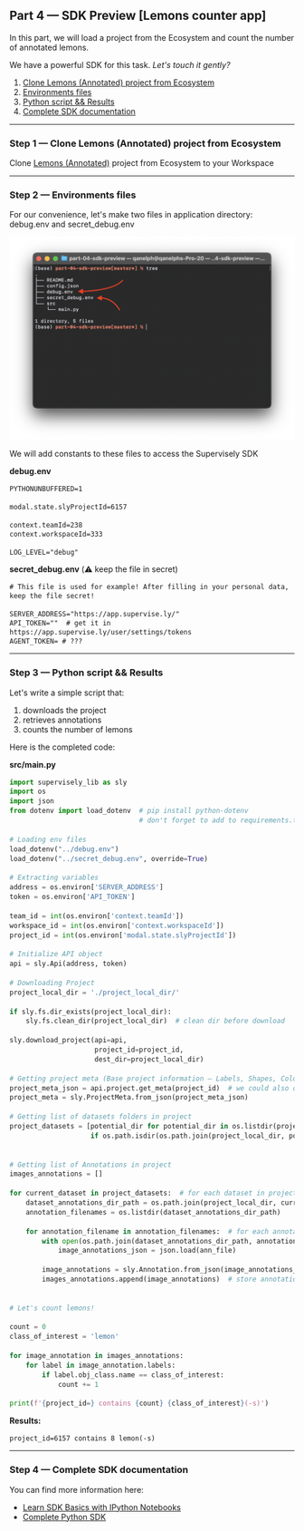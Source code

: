 
<div align="left" markdown>

## **Part 4 — SDK Preview [Lemons counter app]**  

</div>  

In this part, we will load a project from the Ecosystem and count the number of annotated lemons.

We have a powerful SDK for this task. *Let's touch it gently?*

1. <a href="#step-1--clone-lemons-annotated-project-from-ecosystem">Clone Lemons (Annotated) project from Ecosystem</a>
2. <a href="#step-2--environments-files">Environments files</a>
3. <a href="#step-3--python-script--results">Python script && Results</a>
4. <a href="#step-4--complete-sdk-documentation">Complete SDK documentation</a>


---
### Step 1 — Clone Lemons (Annotated) project from Ecosystem

Clone <a href="https://app.supervise.ly/ecosystem/projects/lemons-annotated" target="_blank">Lemons (Annotated)</a> project from Ecosystem to your Workspace

---
### Step 2 — Environments files

For our convenience, let's make two files in application directory:
debug.env and secret_debug.env

![](https://github.com/supervisely-ecosystem/how-to-create-app/blob/master/chapter-01-headless/part-04-sdk-preview/media/add-env-files.png)

We will add constants to these files to access the Supervisely SDK


**debug.env**
```env
PYTHONUNBUFFERED=1

modal.state.slyProjectId=6157

context.teamId=238
context.workspaceId=333

LOG_LEVEL="debug"
```

**secret_debug.env** (⚠️ keep the file in secret)
```env
# This file is used for example! After filling in your personal data, keep the file secret!

SERVER_ADDRESS="https://app.supervise.ly/"
API_TOKEN=""  # get it in https://app.supervise.ly/user/settings/tokens
AGENT_TOKEN= # ???
```


---
### Step 3 — Python script && Results

Let's write a simple script that:

1. downloads the project
2. retrieves annotations
3. counts the number of lemons

Here is the completed code:


**src/main.py**
```python
import supervisely_lib as sly
import os
import json
from dotenv import load_dotenv  # pip install python-dotenv
								# don't forget to add to requirements.txt!

# Loading env files
load_dotenv("../debug.env")
load_dotenv("../secret_debug.env", override=True)

# Extracting variables
address = os.environ['SERVER_ADDRESS']
token = os.environ['API_TOKEN']

team_id = int(os.environ['context.teamId'])
workspace_id = int(os.environ['context.workspaceId'])
project_id = int(os.environ['modal.state.slyProjectId'])

# Initialize API object
api = sly.Api(address, token)

# Downloading Project
project_local_dir = './project_local_dir/'

if sly.fs.dir_exists(project_local_dir):
    sly.fs.clean_dir(project_local_dir)  # clean dir before download

sly.download_project(api=api,
                     project_id=project_id,
                     dest_dir=project_local_dir)

# Getting project meta (Base project information — Labels, Shapes, Colors etc.)
project_meta_json = api.project.get_meta(project_id)  # we could also open a local file ./project_local_dir/meta.json
project_meta = sly.ProjectMeta.from_json(project_meta_json)

# Getting list of datasets folders in project
project_datasets = [potential_dir for potential_dir in os.listdir(project_local_dir)
                    if os.path.isdir(os.path.join(project_local_dir, potential_dir))]


# Getting list of Annotations in project
images_annotations = []

for current_dataset in project_datasets:  # for each dataset in project
    dataset_annotations_dir_path = os.path.join(project_local_dir, current_dataset, 'ann')
    annotation_filenames = os.listdir(dataset_annotations_dir_path)

    for annotation_filename in annotation_filenames:  # for each annotation file in dataset
        with open(os.path.join(dataset_annotations_dir_path, annotation_filename), 'r') as ann_file:
            image_annotations_json = json.load(ann_file)

        image_annotations = sly.Annotation.from_json(image_annotations_json, project_meta)
        images_annotations.append(image_annotations)  # store annotation


# Let's count lemons!

count = 0
class_of_interest = 'lemon'

for image_annotation in images_annotations:
    for label in image_annotation.labels:
        if label.obj_class.name == class_of_interest:
            count += 1

print(f'{project_id=} contains {count} {class_of_interest}(-s)')
```


**Results:**
```
project_id=6157 contains 8 lemon(-s)
```


---
### Step 4 — Complete SDK documentation
You can find more information here:

* [Learn SDK Basics with IPython Notebooks](https://sdk.docs.supervise.ly/rst_templates/notebooks/notebooks.html)  
* [Complete Python SDK](https://sdk.docs.supervise.ly/sdk_packages.html)
